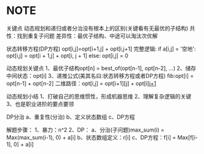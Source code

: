 # NOTE

  
关键点
动态规划和递归或者分治没有根本上的区别(关键看有无最优的子结构)
共性：找到重复子问题
差异性：最优子结构、中途可以淘汰次优解


状态转移方程(DP方程)
opt[i,j]=opt[i+1,j] + opt[i,j+1]
完整逻辑:
if a[i,j] = '空地':
opt[i,j] = opt[i + 1,j] + opt[i, j + 1]
else:
opt[i,j] = 0




动态规划关键点
1、最优子结构opt[n] = best_of(opt[n-1], opt[n-2], ...)
2、储存中间状态：opt[i]
3、递推公式(美其名曰:状态转移方程或者DP方程)
fib:opt[i] = opt[n-1] + opt[n-2]
二维路径：opt[i,j] = opt[i+1][j] + opt[i][j+1](且判断a[i,j]是否空地)

动态规划小结
1、打破自己的思维惯性，形成机器思维
2、理解复杂逻辑的关键
3、也是职业进阶的要点要领



DP分治
a、重复性(分治)
b、定义状态数组
c、DP方程

解题步骤：
1、暴力：n^2
2、DP：
a、分治(子问题)max_sum(i) = Max(max_sum(i-1), 0) + a[i]
b、状态数组定义：r[i]
c、DP方程：f[i] = Max[f[i-1], 0] + a[i]



















